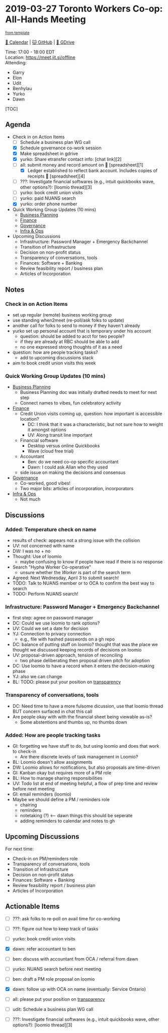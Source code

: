 # 2019-03-27 Toronto Workers Co-op: All-Hands Meeting

<sup>[from template][template]</sup>

[:date: Calendar][cal] | [:cat: GitHub][gh] | [:open_file_folder: GDrive][gdrive]

Time: 17:00 - 18:00 EDT  
Location: https://meet.jit.si/offline  
Attending:
- Garry
- Elon
- Udit
- Benhylau
- Yurko
- Dawn

[TOC]

## Agenda

- Check in on Action Items 
    - [ ] Schedule a business plan WG call
    - [x] Schedule governance co-work session
    - [x] Make spreadsheet in gdrive
    - [x] yurko: Share etransfer contact info: [chat link][2]
    - [ ] all: submit money and record amount on :pencil: [spreadsheet][1]
        - [x] Ledger established to reflect bank account. Includes copies of receipts :pencil: [spreadsheet][4]
    - [ ] ???: Investigate financial softwares (e.g., intuit quickbooks wave, other options?): [loomio thread][3]
    - [ ] yurko: book credit union visits
    - [ ] yurko: paid NUANS search
    - [x] yurko: order phone number
- Quick Working Group Updates (10 mins)
    - [Business Planning][biz-wg]
    - [Finance][fin-wg]
    - [Governance][gov-wg]
    - [Infra & Ops][ino-wg]
- Upcoming Discussions
    - Infrastructure: Password Manager + Emergency Backchannel
    - Transition of Infrastructure
    - Decision on non-profit status
    - Transparency of conversations, tools
    - Finances: Software + Banking
    - Review feasibility report / business plan
    - Articles of Incorporation

## Notes

### Check in on Action Items 

- set up regular (remote) business working group
- use standing when2meet (re-poll/ask folks to update)
- another call for folks to send to money if they haven't already
- yurko set up personal account that is temporary under his account
    - question: should be added to acct for two people?
    - if they are already at RBC should be able to add
    - no one expressed strong thoughts of it as a need
- question: how are people tracking tasks?
    - add to upcoming discussions stack 
- aim to book credit union visits this week

### Quick Working Group Updates (10 mins)

- [Business Planning][biz-wg]
    - Business Planning doc was initially drafted needs to meet for next step
    - Connect names to vibes, fun celebratory activity
- [Finance][fin-wg]
    - Credit Union visits coming up, question: how important is accessible location?
        - DC: I think that it was a characteristic, but not sure how to weight it amongst options
        - UV: Along transit line important
    - Financial software
        - Desktop versus online Quickbooks
        - Wave (cloud free trial)
    - Accountant
        - Ben: do we need co-op specific accountant
        - Dawn: I could ask Allan who they used 
    - side issue on making the decisions and consensus
- [Governance][gov-wg]
    - Co-worked, good vibes!
    - Two major bits: articles of incorporation, incorporators
- [Infra & Ops][ino-wg]
    - Not much

## Discussions

### Added: Temperature check on name

- results of check: appears not a strong issue with the collision
- UV: not concerned with name 
- DW: I was no + no
- Thought: Use of loomio
    - maybe confusing to know if people have read if there is no response
- Search "Hypha Worker Co-operative"
    - unsure whether the _Worker_ is part of the search term
- Agreed: Next Wednesday, April 3 to submit search!
- TODO: Talk to NUANS member or to OCA to confirm the best way to search
- TODO: Perform NUANS search!

### Infrastructure: Password Manager + Emergency Backchannel

- first step: agree on password manager
- DC: Could we use loomio to rank options?
- UV: Could we set a date for decision
- YJ: Connection to privacy connection
    - e.g., file with hashed passwords on a gh repo
- DC: balance of putting stuff on loomio? thought that was the place we thought we discussed keeping records of decisions on loomio
- UV: proposal-driven approach, tension of reconciling 
    - two phase deliberating then proposal driven pitch for adoption
- DC: Use loomio to have a record when it enters the decision-making phase
- YJ: also we can change 
- BL: TODO: please put your position on [transparency](https://loomio.cryptography.dog/d/2V7FvXbT/operational-transparencies-to-the-public)

### Transparency of conversations, tools

- DC: Need time to have a more fulsome dicussion, use that loomio thread BUT concern surfaced in chat this call
- Are people okay with with the financial sheet being viewable as-is?
    - Some abstentions and thumbs up, no thumbs down

### Added: How are people tracking tasks

- GI: forgetting we have stuff to do, but using loomio and does that work to check-in
    - Are there discrete levels of task management in Loomio?
- BL: Loomio doesn't allow assignments
- DW: Loomio allows for notifications, but also proposals are time-driven
- GI: Kanban okay but requires more of a PM role
- BL: How to manage sharing responsibilities
- UV: Todo list at end of meeting helpful, a flow of prep time and review before next meeting
- GI: email reminders (loomio)
- Maybe we should define a PM / reminders role
    - chairing 
    - reminders
    - notetaking (?) <-- dawn things this should be seperate
    - adding reminders to calendar and notes to gh

## Upcoming Discussions

For next time:
- Check-in on PM/reminders role
- Transparency of conversations, tools
- Transition of Infrastructure
- Decision on non-profit status
- Finances: Software + Banking
- Review feasibility report / business plan
- Articles of Incorporation

## Actionable Items

- [ ] ???: ask folks to re-poll on avail time for co-working
- [ ] ???: figure out how to keep track of tasks
- [ ] yurko: book credit union visits
- [x] dawn: refer accountant to ben
- [ ] ben: discuss with accountant from OCA / referral from dawn
- [ ] yurko: NUANS search before next meeting
- [ ] ben: draft a PM role proposal on loomio
- [x] dawn: follow up with OCA on name (eventually: Service Ontario)
- [ ] all: please put your position on [transparency](https://loomio.cryptography.dog/d/2V7FvXbT/operational-transparencies-to-the-public) 
- [ ] udit: Schedule a business plan WG call
- [ ] ???: Investigate financial softwares (e.g., intuit quickbooks wave, other options?): [loomio thread][3]



<!-- Links -->
[template]: https://hackmd.io/0mgHiik2QwOLbOT-2_Uh7w?edit
[cal]: https://calendar.google.com/calendar/embed?src=s2224p8sptnujs736vplf9anjo%40group.calendar.google.com&ctz=America%2FToronto
[gh]: https://github.com/cryptographydog/december-retreat
[gdrive]: https://drive.google.com/drive/u/0/folders/14KYnYwOEK3InYZ3jCn-Gtf5q430sE9oc
[biz-wg]: https://loomio.cryptography.dog/g/ojZI2bPl/working-groups-business-planning
[fin-wg]: https://loomio.cryptography.dog/g/sRPwaorg/working-groups-finance
[gov-wg]: https://loomio.cryptography.dog/g/BaAj6dQn/working-groups-governance-by-laws-incorporation-articles-gm-
[ino-wg]: https://loomio.cryptography.dog/g/KvARWad7/working-groups-infrastructure-and-operations
